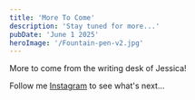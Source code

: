 ```yaml
---
title: 'More To Come'
description: 'Stay tuned for more...'
pubDate: 'June 1 2025'
heroImage: '/Fountain-pen-v2.jpg'
---
```


More to come from the writing desk of Jessica!

Follow me [Instagram](https://www.instagram.com/jessicareilly_poet) to see what's next...
